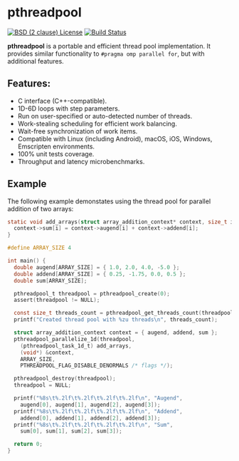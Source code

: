 # pthreadpool

[![BSD (2 clause) License](https://img.shields.io/badge/License-BSD%202--Clause%20%22Simplified%22%20License-blue.svg)](https://github.com/Maratyszcza/pthreadpool/blob/master/LICENSE)
[![Build Status](https://img.shields.io/travis/Maratyszcza/pthreadpool.svg)](https://travis-ci.org/Maratyszcza/pthreadpool)

**pthreadpool** is a portable and efficient thread pool implementation.
It provides similar functionality to `#pragma omp parallel for`, but with additional features.

## Features:

* C interface (C++-compatible).
* 1D-6D loops with step parameters.
* Run on user-specified or auto-detected number of threads.
* Work-stealing scheduling for efficient work balancing.
* Wait-free synchronization of work items.
* Compatible with Linux (including Android), macOS, iOS, Windows, Emscripten environments.
* 100% unit tests coverage.
* Throughput and latency microbenchmarks.

## Example

  The following example demonstates using the thread pool for parallel addition of two arrays:

```c
static void add_arrays(struct array_addition_context* context, size_t i) {
  context->sum[i] = context->augend[i] + context->addend[i];
}

#define ARRAY_SIZE 4

int main() {
  double augend[ARRAY_SIZE] = { 1.0, 2.0, 4.0, -5.0 };
  double addend[ARRAY_SIZE] = { 0.25, -1.75, 0.0, 0.5 };
  double sum[ARRAY_SIZE];

  pthreadpool_t threadpool = pthreadpool_create(0);
  assert(threadpool != NULL);

  const size_t threads_count = pthreadpool_get_threads_count(threadpool);
  printf("Created thread pool with %zu threads\n", threads_count);

  struct array_addition_context context = { augend, addend, sum };
  pthreadpool_parallelize_1d(threadpool,
    (pthreadpool_task_1d_t) add_arrays,
    (void*) &context,
    ARRAY_SIZE,
    PTHREADPOOL_FLAG_DISABLE_DENORMALS /* flags */);

  pthreadpool_destroy(threadpool);
  threadpool = NULL;

  printf("%8s\t%.2lf\t%.2lf\t%.2lf\t%.2lf\n", "Augend",
    augend[0], augend[1], augend[2], augend[3]);
  printf("%8s\t%.2lf\t%.2lf\t%.2lf\t%.2lf\n", "Addend",
    addend[0], addend[1], addend[2], addend[3]);
  printf("%8s\t%.2lf\t%.2lf\t%.2lf\t%.2lf\n", "Sum",
    sum[0], sum[1], sum[2], sum[3]);

  return 0;
}
```
